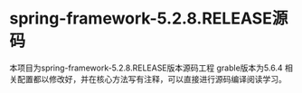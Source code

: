 # spring-framework-5.2.8.RELEASE源码
本项目为spring-framework-5.2.8.RELEASE版本源码工程
grable版本为5.6.4
相关配置都以修改好，并在核心方法写有注释，可以直接进行源码编译阅读学习。
